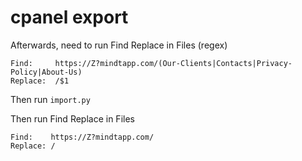 # cpanel export

Afterwards, need to run Find Replace in Files (regex)
```
Find:     https://Z?mindtapp.com/(Our-Clients|Contacts|Privacy-Policy|About-Us)
Replace:  /$1
```

Then run `import.py`

Then run Find Replace in Files
```
Find:    https://Z?mindtapp.com/
Replace: /
```
